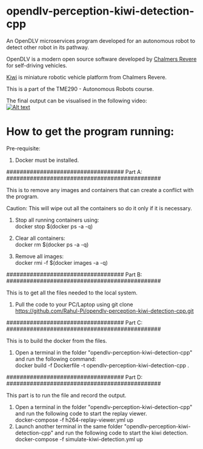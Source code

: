# opendlv-perception-kiwi-detection-cpp
An OpenDLV microservices program developed for an autonomous robot to detect other robot in its pathway. 

OpenDLV is a modern open source software developed by [Chalmers Revere](https://github.com/chalmers-revere/opendlv) for self-driving vehicles. 

[Kiwi](https://github.com/chalmers-revere/opendlv-tutorial-kiwi) is miniature robotic vehicle platform from Chalmers Revere.

This is a part of the TME290 - Autonomous Robots course.

The final output can be visualised in the following video:\
[![Alt text](https://img.youtube.com/vi/fW5CsNZUt0I/0.jpg)](https://www.youtube.com/watch?v=fW5CsNZUt0I)

# How to get the program running:

Pre-requisite:
1. Docker must be installed.

################################### Part A: ##############################################

This is to remove any images and containers that can create a conflict with the program.

Caution: This will wipe out all the containers so do it only if it is necessary.

1. Stop all running containers using:\
docker stop $(docker ps -a -q)

2. Clear all containers:\
docker rm $(docker ps -a -q)

3. Remove all images:\
docker rmi -f $(docker images -a -q)


################################### Part B: ##############################################

This is to get all the files needed to the local system.

1. Pull the code to your PC/Laptop using
   git clone https://github.com/Rahul-Pi/opendlv-perception-kiwi-detection-cpp.git

################################### Part C: ##############################################

This is to build the docker from the files.

1. Open a terminal in the folder "opendlv-perception-kiwi-detection-cpp" and run the following command:\
   docker build -f Dockerfile -t opendlv-perception-kiwi-detection-cpp .


################################### Part D: ##############################################

This part is to run the file and record the output.

1. Open a terminal in the folder "opendlv-perception-kiwi-detection-cpp" and run the following code to start the replay viewer.\
   docker-compose -f h264-replay-viewer.yml up
2. Launch another terminal in the same folder "opendlv-perception-kiwi-detection-cpp" and run the following code to start the kiwi detection.\
   docker-compose -f simulate-kiwi-detection.yml up

